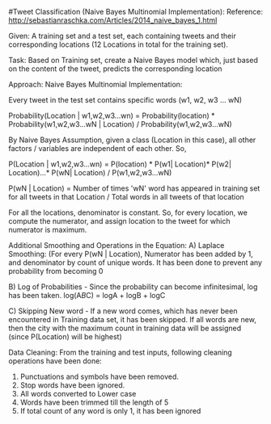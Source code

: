 #Tweet Classification (Naive Bayes Multinomial Implementation):
Reference: http://sebastianraschka.com/Articles/2014_naive_bayes_1.html

Given:
A training set and a test set, each containing tweets and their corresponding locations (12 Locations in total for the training set).

Task:
Based on Training set, create a Naive Bayes model which, just based on the content of the tweet, predicts the corresponding location

Approach:
Naive Bayes Multinomial Implementation:

Every tweet in the test set contains specific words (w1, w2, w3 ... wN)

Probability(Location | w1,w2,w3...wn) = Probability(location) * Probability(w1,w2,w3...wN | Location) / Probability(w1,w2,w3...wN)

By Naive Bayes Assumption, given a class (Location in this case), all other factors / variables are independent of each other.
So,

P(Location | w1,w2,w3...wn) = P(location) * P(w1| Location)* P(w2| Location)...* P(wN| Location) / P(w1,w2,w3...wN) 

P(wN | Location) 
= Number of times 'wN' word has appeared in training set for all tweets in that Location / Total words in all tweets of that location

For all the locations, denominator is constant.
So, for every location, we compute the numerator, and assign location to the tweet for which numerator is maximum.

Additional Smoothing and Operations in the Equation:
A) Laplace Smoothing: (For every P(wN | Location), Numerator has been added by 1, and denominator by count of unique words.
It has been done to prevent any probability from becoming 0 

B) Log of Probabilities - Since the probability can become infinitesimal, log has been taken. log(A*B*C) = logA + logB + logC

C) Skipping New word - If a new word comes, which has never been encountered in Training data set, it has been skipped. 
If all words are new, then the city with the maximum count in training data will be assigned (since P(Location) will be highest)


Data Cleaning:
From the training and test inputs, following cleaning operations have been done:
1) Punctuations and symbols have been removed.
2) Stop words have been ignored.
3) All words converted to Lower case
4) Words have been trimmed till the length of 5
5) If total count of any word is only 1, it has been ignored
